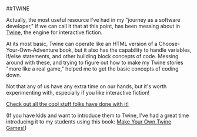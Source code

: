 ##TWINE

Actually, the most useful resource I've had in my "journey as a software developer," if we can call it that at this point,
has been messing about in <a href="http://twinery.org">Twine</a>, the engine for interactive fiction.

At its most basic, Twine can operate like an HTML version of a Choose-Your-Own-Adventure book, but it also has the capability
to handle variables, if/else statements, and other building block concepts of code. Messing around with these, and trying to
figure out how to make my Twine stories "more like a real game," helped me to get the basic concepts of coding down.

Not that any of us have any extra time on our hands, but it's worth experimenting with, especially if you like interactive
fiction!

<a href="https://itch.io/games/made-with-twine">Check out all the cool stuff folks have done with it!</a>

(If you have kids and want to introduce them to Twine, I've had a great time introducing it to my students
using this book: <a href="https://nostarch.com/twinegames">Make Your Own Twine Games!</a>)
